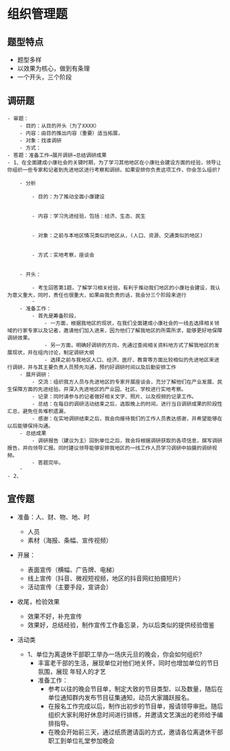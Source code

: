 # 组织管理题

## 题型特点

* 题型多样  
* 以效果为核心，做到有条理  
* 一个开头，三个阶段
  
## 调研题  

    - 审题：  
        - 目的：从目的开头（为了XXXX）  
        - 内容：由目的推出内容（重要）适当拓展，  
        - 对象：找谁调研  
        - 方式：  
    - 答题：准备工作→展开调研→总结调研成果  
    - 1、在全面建成小康社会的关键时期，为了学习其他地区在小康社会建设方面的经验，领导让你组织一些专家和记者到先进地区进行考察和调研。如果安排你负责这项工作，你会怎么组织?  
        
        - 分析  
            
            - 目的：为了推动全面小康建设  
                
            
            - 内容：学习先进经验，包括：经济、生态、民生  
                
            
            - 对象：之前与本地区情况类似的地区从，(人口、资源、交通类似的地区)  
                
            
            - 方式：实地考察，座谈会  
                
        
        - 开头：  
            
            - 考生回答第1题，了解学习相关经验，有利于推动我们地区的小康社会建设，我认为意义重大，同时，责任也很重大，如果由我负责的话，我会分三个阶段来进行  
            -   
        - 准备工作：  
            - 首先是筹备阶段，  
                - 一方面，根据我地区的现状，在我们全面建成小康社会的一线去选择相关领域的行家专家以及记者，邀请他们加入进来，因为他们了解我地区的所需所求，能够更好地保障调研效果。  
                - 另一方面，明确好调研的方向，先通过查阅相关资料地方式了解我地区的发展现状，并在组内讨论，制定调研大纲 
                - 选择之前与我地区人口、经济、医疗、教育等方面比较相似的先进地区来进行调研，并与其主要负责人员预先沟通，预约好调研时间以及后勤安排工作  
        - 展开调研：  
            - 交流：组织我方人员与先进地区的专家开展座谈会，充分了解他们在产业发展、民生保障方面的先进经验。并深入先进地区的产业园、社区、学校进行实地考察。  
            - 记录：同时请参与的记者做好相关文字、照片、以及视频的记录工作。  
            - 总结：在每日的调研活动结束之后，选取晚上的时间，进行当日调研成果的阶段性汇总，避免任务堆积遗漏，  
            - 感谢：在实地调研结束之后，我会向接待我们的工作人员表达感谢，并希望能够在以后能够保持沟通。  
        - 总结成果  
            - 调研报告（建议为主）回到单位之后，我会将根据调研获取的各项信息，撰写调研报告，并向领导汇报。同时建议领导能够安排我地区的一线工作人员学习调研中拍摄的调研视频。  
            - 答题完毕。  
        -   
    - 2、  
## 宣传题  

  * 准备：人、财、物、地、时  
  
    * 人员  
    * 素材（海报、条幅、宣传视频）  
  * 开展：  
    * 表面宣传（横幅、广告牌、电梯）  
    * 线上宣传（抖音、微视短视频，地区的抖音网红拍摄短片）  
    * 活动宣传（主要手段，宣讲会）  
  * 收尾，检验效果  
    * 效果不好，补充宣传  
    * 效果好，总结经验，制作宣传工作备忘录，为以后类似的提供经验借鉴  
* 活动类  
  * 1、单位为离退休干部职工举办一场庆元旦的晚会，你会如何组织?  
    * 丰富老干部的生活，展现单位对他们地关怀，同时也增加单位的节日氛围，展现 年轻人的才艺  
    * 准备工作：  
      * 参考以往的晚会节目单，制定大致的节目类型、以及数量，随后在单位通知群内发布节目征集通知，动员大家踊跃报名。  
      * 在报名工作完成以后，制作出初步的节目单，报请领导审批。随后组织大家利用好休息时间进行排练，并邀请文艺演出的老师给予编排指导。  
      * 在晚会开始前三天，通过纸质邀请函的方式，邀请各位离退休干部职工到单位礼堂参加晚会
